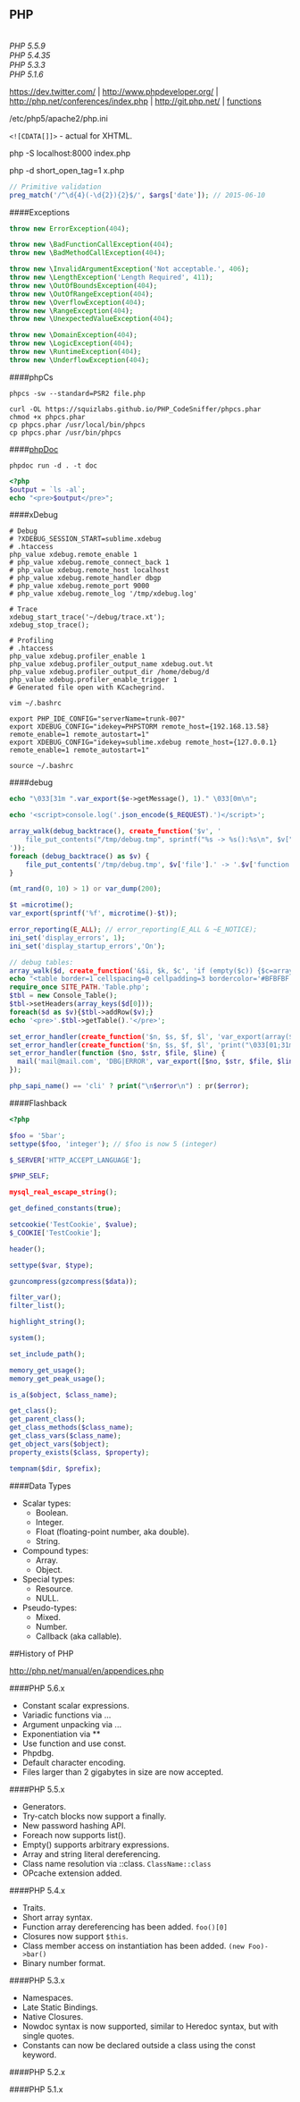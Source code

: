 PHP
-
<br>*PHP 5.5.9*
<br>*PHP 5.4.35*
<br>*PHP 5.3.3*
<br>*PHP 5.1.6*

https://dev.twitter.com/
|
http://www.phpdeveloper.org/
|
http://php.net/conferences/index.php
|
http://git.php.net/
|
[functions](http://php.net/manual/en/funcref.php)

/etc/php5/apache2/php.ini

`<![CDATA[]]>` - actual for XHTML.

php -S localhost:8000 index.php

php -d short_open_tag=1 x.php

````php
// Primitive validation
preg_match('/^\d{4}(-\d{2}){2}$/', $args['date']); // 2015-06-10
````

####Exceptions
````php
throw new ErrorException(404);

throw new \BadFunctionCallException(404);
throw new \BadMethodCallException(404);

throw new \InvalidArgumentException('Not acceptable.', 406);
throw new \LengthException('Length Required', 411);
throw new \OutOfBoundsException(404);
throw new \OutOfRangeException(404);
throw new \OverflowException(404);
throw new \RangeException(404);
throw new \UnexpectedValueException(404);

throw new \DomainException(404);
throw new \LogicException(404);
throw new \RuntimeException(404);
throw new \UnderflowException(404);
````

####phpCs
````
phpcs -sw --standard=PSR2 file.php

curl -OL https://squizlabs.github.io/PHP_CodeSniffer/phpcs.phar
chmod +x phpcs.phar
cp phpcs.phar /usr/local/bin/phpcs
cp phpcs.phar /usr/bin/phpcs
````

####[phpDoc](http://www.phpdoc.org/docs/latest/index.html)
````
phpdoc run -d . -t doc
````

````php
<?php
$output = `ls -al`;
echo "<pre>$output</pre>";
````

####xDebug
````
# Debug
# ?XDEBUG_SESSION_START=sublime.xdebug
# .htaccess
php_value xdebug.remote_enable 1
# php_value xdebug.remote_connect_back 1
# php_value xdebug.remote_host localhost
# php_value xdebug.remote_handler dbgp
# php_value xdebug.remote_port 9000
# php_value xdebug.remote_log '/tmp/xdebug.log'

# Trace
xdebug_start_trace('~/debug/trace.xt');
xdebug_stop_trace();

# Profiling
# .htaccess
php_value xdebug.profiler_enable 1
php_value xdebug.profiler_output_name xdebug.out.%t
php_value xdebug.profiler_output_dir /home/debug/d
php_value xdebug.profiler_enable_trigger 1
# Generated file open with KCachegrind.
````
````
vim ~/.bashrc

export PHP_IDE_CONFIG="serverName=trunk-007" 
export XDEBUG_CONFIG="idekey=PHPSTORM remote_host={192.168.13.58} remote_enable=1 remote_autostart=1" 
export XDEBUG_CONFIG="idekey=sublime.xdebug remote_host={127.0.0.1} remote_enable=1 remote_autostart=1"

source ~/.bashrc
````

####debug
````php
echo "\033[31m ".var_export($e->getMessage(), 1)." \033[0m\n";

echo '<script>console.log('.json_encode($_REQUEST).')</script>';

array_walk(debug_backtrace(), create_function('$v', '
    file_put_contents("/tmp/debug.tmp", sprintf("%s -> %s():%s\n", $v["file"], $v["function"], $v["line"]), FILE_APPEND); /// tail -f /tmp/debug.tmp
'));
foreach (debug_backtrace() as $v) {
    file_put_contents('/tmp/debug.tmp', $v['file'].' -> '.$v['function'].'():'.$v['line']."\n", FILE_APPEND); /// tail -f /tmp/debug.tmp
}

(mt_rand(0, 10) > 1) or var_dump(200);

$t =microtime();
var_export(sprintf('%f', microtime()-$t));

error_reporting(E_ALL); // error_reporting(E_ALL & ~E_NOTICE);
ini_set('display_errors', 1);
ini_set('display_startup_errors','On');

// debug tables:
array_walk($d, create_function('&$i, $k, $c', 'if (empty($c)) {$c=array_keys($i);} $i="<tr><td>".implode("</td><td>",$i)."</td></tr>";'), &$c);
echo "<table border=1 cellspacing=0 cellpadding=3 bordercolor='#BFBFBF'><tr bgcolor='#ADD8E6' align=center><td>".implode("</td><td>",$c)."</td></tr>".implode("",$d)."</table>";
require_once SITE_PATH.'Table.php';
$tbl = new Console_Table();
$tbl->setHeaders(array_keys($d[0]));
foreach($d as $v){$tbl->addRow($v);}
echo '<pre>'.$tbl->getTable().'</pre>';

set_error_handler(create_function('$n, $s, $f, $l', 'var_export(array($n, $s, $f, $l));'));
set_error_handler(create_function('$n, $s, $f, $l', 'print("\033[01;31m ".$s." \033[0m \n");'));
set_error_handler(function ($no, $str, $file, $line) {
  mail('mail@mail.com', 'DBG|ERROR', var_export([$no, $str, $file, $line], 1));
});

php_sapi_name() == 'cli' ? print("\n$error\n") : pr($error);
````

####Flashback
````php
<?php

$foo = '5bar';
settype($foo, 'integer'); // $foo is now 5 (integer)

$_SERVER['HTTP_ACCEPT_LANGUAGE'];

$PHP_SELF;

mysql_real_escape_string();

get_defined_constants(true);

setcookie('TestCookie', $value);
$_COOKIE['TestCookie'];

header();

settype($var, $type);

gzuncompress(gzcompress($data));

filter_var();
filter_list();

highlight_string();

system();

set_include_path();

memory_get_usage();
memory_get_peak_usage();

is_a($object, $class_name);

get_class();
get_parent_class();
get_class_methods($class_name);
get_class_vars($class_name);
get_object_vars($object);
property_exists($class, $property);

tempnam($dir, $prefix);
````

####Data Types
* Scalar types:
    * Boolean.
    * Integer.
    * Float (floating-point number, aka double).
    * String.
* Compound types:
    * Array.
    * Object.
* Special types:
    * Resource.
    * NULL.
* Pseudo-types:
    * Mixed.
    * Number.
    * Callback (aka callable).

##History of PHP

http://php.net/manual/en/appendices.php

####PHP 5.6.x
* Constant scalar expressions.
* Variadic functions via ...
* Argument unpacking via ...
* Exponentiation via **
* Use function and use const.
* Phpdbg.
* Default character encoding.
* Files larger than 2 gigabytes in size are now accepted.

####PHP 5.5.x
* Generators.
* Try-catch blocks now support a finally.
* New password hashing API.
* Foreach now supports list().
* Empty() supports arbitrary expressions.
* Array and string literal dereferencing.
* Class name resolution via ::class. `ClassName::class`
* OPcache extension added.

####PHP 5.4.x
* Traits.
* Short array syntax.
* Function array dereferencing has been added. `foo()[0]`
* Closures now support `$this`.
* Class member access on instantiation has been added. `(new Foo)->bar()`
* Binary number format.

####PHP 5.3.x
* Namespaces.
* Late Static Bindings.
* Native Closures.
* Nowdoc syntax is now supported, similar to Heredoc syntax, but with single quotes.
* Constants can now be declared outside a class using the const keyword.

####PHP 5.2.x

####PHP 5.1.x
